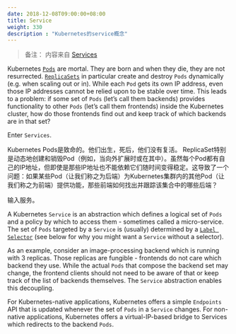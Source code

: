 ```yaml
---
date: 2018-12-08T09:00:00+08:00
title: Service
weight: 330
description : "Kubernetes的service概念"
---
```


> 备注： 内容来自 [Services](https://kubernetes.io/docs/concepts/services-networking/service/)

Kubernetes [`Pods`](https://kubernetes.io/docs/concepts/workloads/pods/pod/) are mortal. They are born and when they die, they are not resurrected. [`ReplicaSets`](https://kubernetes.io/docs/concepts/workloads/controllers/replicaset/) in particular create and destroy `Pods` dynamically (e.g. when scaling out or in). While each `Pod` gets its own IP address, even those IP addresses cannot be relied upon to be stable over time. This leads to a problem: if some set of `Pods` (let’s call them backends) provides functionality to other `Pods` (let’s call them frontends) inside the Kubernetes cluster, how do those frontends find out and keep track of which backends are in that set?

Enter `Services`.

Kubernetes Pods是致命的。他们出生，死后，他们没有复活。 ReplicaSet特别是动态地创建和销毁Pod（例如，当向外扩展时或在其中）。虽然每个Pod都有自己的IP地址，但即使是那些IP地址也不能依赖它们随时间变得稳定。这导致了一个问题：如果某些Pod（让我们称之为后端）为Kubernetes集群内的其他Pod（让我们称之为前端）提供功能，那些前端如何找出并跟踪该集合中的哪些后端？

输入服务。

A Kubernetes `Service` is an abstraction which defines a logical set of `Pods` and a policy by which to access them - sometimes called a micro-service. The set of `Pods` targeted by a `Service` is (usually) determined by a [`Label Selector`](https://kubernetes.io/docs/concepts/overview/working-with-objects/labels/#label-selectors) (see below for why you might want a `Service` without a selector).

As an example, consider an image-processing backend which is running with 3 replicas. Those replicas are fungible - frontends do not care which backend they use. While the actual `Pods` that compose the backend set may change, the frontend clients should not need to be aware of that or keep track of the list of backends themselves. The `Service` abstraction enables this decoupling.

For Kubernetes-native applications, Kubernetes offers a simple `Endpoints` API that is updated whenever the set of `Pods` in a `Service` changes. For non-native applications, Kubernetes offers a virtual-IP-based bridge to Services which redirects to the backend `Pods`.



